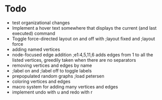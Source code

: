 # Todo

 - test organizational changes
 - Implement a hover text somewhere that displays the current (and last executed) command
 - Toggle force-directed layout on and off with ;layout fixed and ;layout force 
 - adding named vertices
 - node-focused edge addition ;e1:4,5,11,6 adds edges from 1 to all the listed
   vertices, greedily taken when there are no separators
 - removing vertices and edges by name 
 - ;label on and ;label off to toggle labels 
 - prepopulated random graphs ;load petersen
 - coloring vertices and edges
 - macro system for adding many vertices and edges
 - implement undo with u and redo with r

